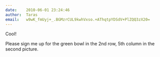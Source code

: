 ```yaml
---
date:    2010-06-01 23:24:46
author:  Taras
email:   w9wK_fmUyj+_.BGMzrCUL9kwhVxso.+AThqtpYDSdV+PlZQQ3zX20=
---
```


Cool!

Please sign me up for the green bowl in the 2nd row, 5th column in the second picture.
